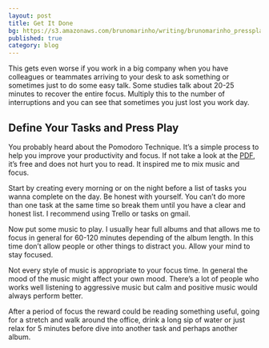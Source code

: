 ```yaml
---
layout: post
title: Get It Done
bg: https://s3.amazonaws.com/brunomarinho/writing/brunomarinho_pressplay%402x.jpg
published: true
category: blog
---
```


This gets even worse if you work in a big company when you have colleagues or teammates arriving to your desk to ask something or sometimes just to do some easy talk. Some studies talk about 20-25 minutes to recover the entire focus. Multiply this to the number of interruptions and you can see that sometimes you just lost you work day.

## Define Your Tasks and Press Play
You probably heard about the Pomodoro Technique. It’s a simple process to help you improve your productivity and focus. If not take a look at the <a href="http://baomee.info/pdf/technique/1.pdf" target="_blank">PDF</a>, it’s free and does not hurt you to read. It inspired me to mix music and focus.

Start by creating every morning or on the night before a list of tasks you wanna complete on the day. Be honest with yourself. You can’t do more than one task at the same time so break them until you have a clear and honest list. I recommend using Trello or tasks on gmail.

Now put some music to play. I usually hear full albums and that allows me to focus in general for 60-120 minutes depending of the album length. In this time don’t allow people or other things to distract you. Allow your mind to stay focused.

Not every style of music is appropriate to your focus time. In general the mood of the music might affect your own mood. There’s a lot of people who works well listening to aggressive music but calm and positive music would always perform better.

After a period of focus the reward could be reading something useful, going for a stretch and walk around the office, drink a long sip of water or just relax for 5 minutes before dive into another task and perhaps another album.